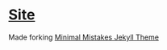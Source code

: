 # [Site](http://hp-j.dk/)

Made forking [Minimal Mistakes Jekyll Theme](https://mmistakes.github.io/minimal-mistakes/)